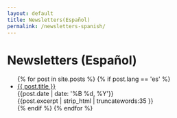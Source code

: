 ```yaml
---
layout: default
title: Newsletters(Español)
permalink: /newsletters-spanish/
---
```

<h1>Newsletters (Español)</h1>
<ul>
  {% for post in site.posts %}
    {% if post.lang == 'es' %}
      <li>
        <a href="{{ post.url }}">{{ post.title }}</a><br>
        {{post.date | date: '%B %d, %Y'}}<br>
        {{post.excerpt | strip_html | truncatewords:35 }}
      </li>
    {% endif %}
  {% endfor %}
</ul>

